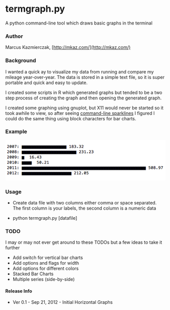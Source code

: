 termgraph.py
=============

A python command-line tool which draws basic graphs in the terminal


### Author 
Marcus Kazmierczak, [http://mkaz.com/](http://mkaz.com/)

### Background

I wanted a quick ay to visualize my data from running and compare my 
mileage year-over-year. The data is stored in a simple text file, so 
it is super portable and quick and easy to update. 

I created some scripts in R which generated graphs but tended to be 
a two step process of creating the graph and then opening the 
generated graph. 

I created some graphing using gnuplot, but X11 would never be started
so it took awhile to view, so after seeing [command-line sparklines](https://github.com/holman/spark)
I figured I could do the same thing using block characters for bar charts.

### Example

<img src="example.png">




### Usage

* Create data file with two columns either comma or space separated.
  The first column is your labels, the second column is a numeric data

* python termgraph.py [datafile]


### TODO
I may or may not ever get around to these TODOs but a few ideas to take it further

* Add switch for vertical bar charts
* Add options and flags for width
* Add options for different colors
* Stacked Bar Charts
* Multiple series (side-by-side)


#### Release Info

* Ver 0.1 - Sep 21, 2012 - Initial Horizontal Graphs


